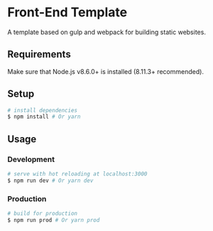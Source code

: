 # Front-End Template

A template based on gulp and webpack for building static websites.

## Requirements

Make sure that Node.js v8.6.0+ is installed (8.11.3+ recommended).

## Setup

```bash
# install dependencies
$ npm install # Or yarn
```

## Usage

### Development

```bash
# serve with hot reloading at localhost:3000
$ npm run dev # Or yarn dev
```

### Production

```bash
# build for production
$ npm run prod # Or yarn prod
```
